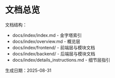 # 文档总览

文档结构：
- docs/index/index.md - 金字塔索引
- docs/index/overview.md - 概览层
- docs/index/frontend/ - 前端层与模块文档
- docs/index/backend/ - 后端层与模块文档
- docs/index/details_instructions.md - 细节层指引

生成日期：2025-08-31